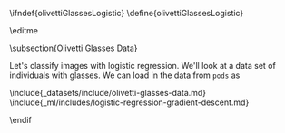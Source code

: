\ifndef{olivettiGlassesLogistic}
\define{olivettiGlassesLogistic}

\editme

\subsection{Olivetti Glasses Data}

Let's classify images with logistic regression. We'll look at a data set of individuals with glasses. We can load in the data from `pods` as 

\include{_datasets/include/olivetti-glasses-data.md}
\include{_ml/includes/logistic-regression-gradient-descent.md}

\endif
